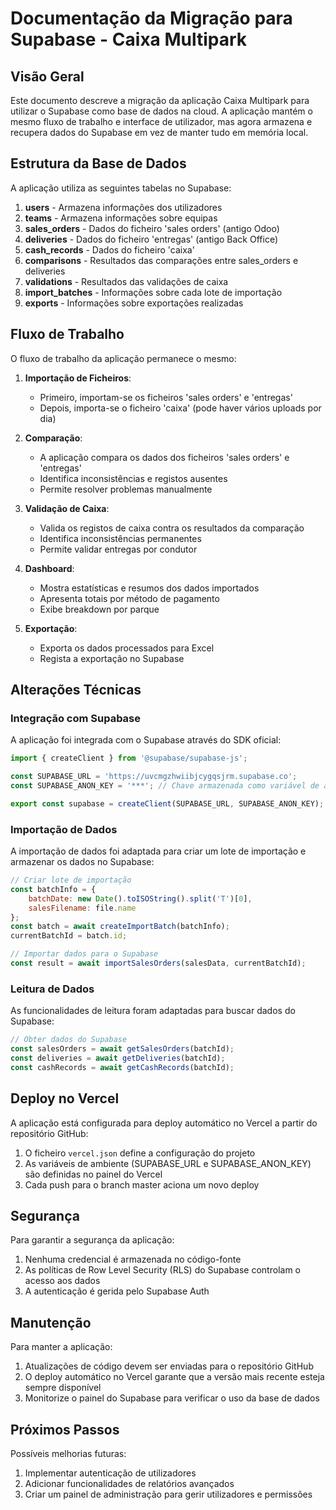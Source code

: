 # Documentação da Migração para Supabase - Caixa Multipark

## Visão Geral

Este documento descreve a migração da aplicação Caixa Multipark para utilizar o Supabase como base de dados na cloud. A aplicação mantém o mesmo fluxo de trabalho e interface de utilizador, mas agora armazena e recupera dados do Supabase em vez de manter tudo em memória local.

## Estrutura da Base de Dados

A aplicação utiliza as seguintes tabelas no Supabase:

1. **users** - Armazena informações dos utilizadores
2. **teams** - Armazena informações sobre equipas
3. **sales_orders** - Dados do ficheiro 'sales orders' (antigo Odoo)
4. **deliveries** - Dados do ficheiro 'entregas' (antigo Back Office)
5. **cash_records** - Dados do ficheiro 'caixa'
6. **comparisons** - Resultados das comparações entre sales_orders e deliveries
7. **validations** - Resultados das validações de caixa
8. **import_batches** - Informações sobre cada lote de importação
9. **exports** - Informações sobre exportações realizadas

## Fluxo de Trabalho

O fluxo de trabalho da aplicação permanece o mesmo:

1. **Importação de Ficheiros**:
   - Primeiro, importam-se os ficheiros 'sales orders' e 'entregas'
   - Depois, importa-se o ficheiro 'caixa' (pode haver vários uploads por dia)

2. **Comparação**:
   - A aplicação compara os dados dos ficheiros 'sales orders' e 'entregas'
   - Identifica inconsistências e registos ausentes
   - Permite resolver problemas manualmente

3. **Validação de Caixa**:
   - Valida os registos de caixa contra os resultados da comparação
   - Identifica inconsistências permanentes
   - Permite validar entregas por condutor

4. **Dashboard**:
   - Mostra estatísticas e resumos dos dados importados
   - Apresenta totais por método de pagamento
   - Exibe breakdown por parque

5. **Exportação**:
   - Exporta os dados processados para Excel
   - Regista a exportação no Supabase

## Alterações Técnicas

### Integração com Supabase

A aplicação foi integrada com o Supabase através do SDK oficial:

```javascript
import { createClient } from '@supabase/supabase-js';

const SUPABASE_URL = 'https://uvcmgzhwiibjcygqsjrm.supabase.co';
const SUPABASE_ANON_KEY = '***'; // Chave armazenada como variável de ambiente no Vercel

export const supabase = createClient(SUPABASE_URL, SUPABASE_ANON_KEY);
```

### Importação de Dados

A importação de dados foi adaptada para criar um lote de importação e armazenar os dados no Supabase:

```javascript
// Criar lote de importação
const batchInfo = {
    batchDate: new Date().toISOString().split('T')[0],
    salesFilename: file.name
};
const batch = await createImportBatch(batchInfo);
currentBatchId = batch.id;

// Importar dados para o Supabase
const result = await importSalesOrders(salesData, currentBatchId);
```

### Leitura de Dados

As funcionalidades de leitura foram adaptadas para buscar dados do Supabase:

```javascript
// Obter dados do Supabase
const salesOrders = await getSalesOrders(batchId);
const deliveries = await getDeliveries(batchId);
const cashRecords = await getCashRecords(batchId);
```

## Deploy no Vercel

A aplicação está configurada para deploy automático no Vercel a partir do repositório GitHub:

1. O ficheiro `vercel.json` define a configuração do projeto
2. As variáveis de ambiente (SUPABASE_URL e SUPABASE_ANON_KEY) são definidas no painel do Vercel
3. Cada push para o branch master aciona um novo deploy

## Segurança

Para garantir a segurança da aplicação:

1. Nenhuma credencial é armazenada no código-fonte
2. As políticas de Row Level Security (RLS) do Supabase controlam o acesso aos dados
3. A autenticação é gerida pelo Supabase Auth

## Manutenção

Para manter a aplicação:

1. Atualizações de código devem ser enviadas para o repositório GitHub
2. O deploy automático no Vercel garante que a versão mais recente esteja sempre disponível
3. Monitorize o painel do Supabase para verificar o uso da base de dados

## Próximos Passos

Possíveis melhorias futuras:

1. Implementar autenticação de utilizadores
2. Adicionar funcionalidades de relatórios avançados
3. Criar um painel de administração para gerir utilizadores e permissões
